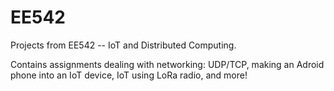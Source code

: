 # EE542
Projects from EE542 -- IoT and Distributed Computing.

Contains assignments dealing with networking: UDP/TCP, making an Adroid phone into an IoT device, 
IoT using LoRa radio, and more!

